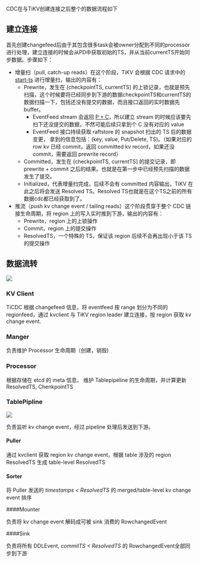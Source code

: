 CDC在与TiKV创建连接之后整个的数据流程如下

## 建立连接

首先创建changefeed后由于其包含很多task会被owner分配到不同的processor进行处理，建立连接的时候会从PD中获取初始的TS，并从当前currentTS开始同步数据。步骤如下：

- 增量扫（pull, catch-up reads）在这个阶段，TiKV 会根据 CDC 请求中的 [start-ts](https://docs.pingcap.com/zh/tidb/stable/manage-ticdc#管理同步任务-changefeed) 进行增量扫，输出的内容有：
  - Prewrite，发生在 (checkpointTS, currentTS] 的上锁记录，也就是预先扫描，这个时候要将已经同步到下游的数据checkpointTS和currentTS的数据扫描一下，包括还没有提交的数据，而且接口返回的实时数据先 buffer。
    -  EventFeed stream 会返回 [P + C](https://docs.google.com/document/d/1uOtA6fpzkr50w1VdIIy7YzRAcXjdiJUX0dgGhXy7bDc/edit)，所以建立 stream 的时候应该要先扫下还没提交的数据，不然可能后续只拿到个 C 没有对应的 value
    - EventFeed 接口持续获取 raftstore 的 snapshot 扫出的 TS 后的数据变更， 拿到的信息包括：(key, value, Put/Delete, TS)。（如果对应的 row kv 已经 commit，返回 committed kv record，如果还没 commit，需要返回 prewrite record）
  - Committed，发生在 (checkpointTS, currentTS] 的提交记录，即 prewrite + commit 之后的结果。也就是在第一步中已经预先扫描的数据发生了提交。
  - Initialized，代表增量扫完成，后续不会有 committed 内容输出，TiKV 在此之后将会发送 Resolved TS。Resolved TS也就是在这个TS之前的所有数据cdc都已经获取到了。
- 推流（push kv change event / tailing reads）这个阶段贯穿于整个 CDC 链接生命周期，将 region 上的写入实时推到下游，输出的内容有：
  - Prewrite，region 上的上锁操作
  - Commit，region 上的提交操作
  - ResolvedTS，一个特殊的 TS，保证该 region 后续不会再出现小于该 TS 的提交操作

## 数据流转

![](https://tva1.sinaimg.cn/large/008i3skNly1gre6a93ggbj30xu0ciwfr.jpg)

### KV Client

TiCDC 根据 changefeed 信息，将 eventfeed 按 range 划分为不同的 regionfeed，通过 kvclient 与 TiKV region leader 建立连接，按 region 获取 kv change event.

### Manger

负责维护 Processor 生命周期（创建，销毁)

### Processor

根据存储在 etcd 的 meta 信息， 维护 Tablepipeline 的生命周期，并计算更新 ResolvedTS, ChenkpointTS

### TablePipline

![](https://tva1.sinaimg.cn/large/008i3skNly1gre6celvo5j60xa0akq3q02.jpg)

负责监听 kv change event，经过 pipeline 处理后发送到下游。

#### Puller

通过 kvclient 获取 region kv change event，根据 table 涉及的 region ResolvedTS 生成 table-level ResolvedTS

#### Sorter

将 Puller 发送的 *timestamps < ResolvedTS* 的 merged/table-level kv change event 排序

####Mounter

负责将 kv change event 解码成可被 sink 消费的 RowchangedEvent

####Sink

负责将所有 DDLEvent, *commitTS < ResolvedTS*  的 RowchangedEvent全部同步到下游